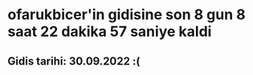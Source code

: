 # ofarukbicer'in gidisine son 8 gun 8 saat 22 dakika 57 saniye kaldi

## Gidis tarihi: 30.09.2022 :(